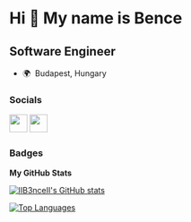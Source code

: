Hi 👋 My name is Bence
======================

Software Engineer
-----------------

*   🌍  Budapest, Hungary
                    
### Socials<p align="left"> <a href="https://www.github.com/IIB3nceII" target="_blank" rel="noreferrer"><img src="https://raw.githubusercontent.com/danielcranney/readme-generator/main/public/icons/socials/github.svg" width="32" height="32" /></a> <a href="https://www.stackoverflow.com/users/15567288/bence-papp" target="_blank" rel="noreferrer"><img src="https://raw.githubusercontent.com/danielcranney/readme-generator/main/public/icons/socials/stackoverflow.svg" width="32" height="32" /></a></p>

### Badges

<b>My GitHub Stats</b>

<a href="http://www.github.com/IIB3nceII"><img src="https://github-readme-stats.vercel.app/api?username=IIB3nceII&show_icons=true&hide=&count_private=true&title_color=0891b2&text_color=ffffff&icon_color=0891b2&bg_color=1c1917&hide_border=true&show_icons=true" alt="IIB3nceII's GitHub stats" /></a>

<a href="https://github.com/IIB3nceII" align="left"><img src="https://github-readme-stats.vercel.app/api/top-langs/?username=IIB3nceII&langs_count=10&title_color=0891b2&text_color=ffffff&icon_color=0891b2&bg_color=1c1917&hide_border=true&locale=en&custom_title=Top%20%Languages" alt="Top Languages" /></a>
